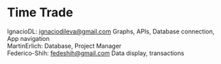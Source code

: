 # Time Trade
IgnacioDL: ignaciodileva@gmail.com Graphs, APIs, Database connection, App navigation  
MartinErlich: Database, Project Manager  
Federico-Shih: fedeshih@gmail.com Data display, transactions  

